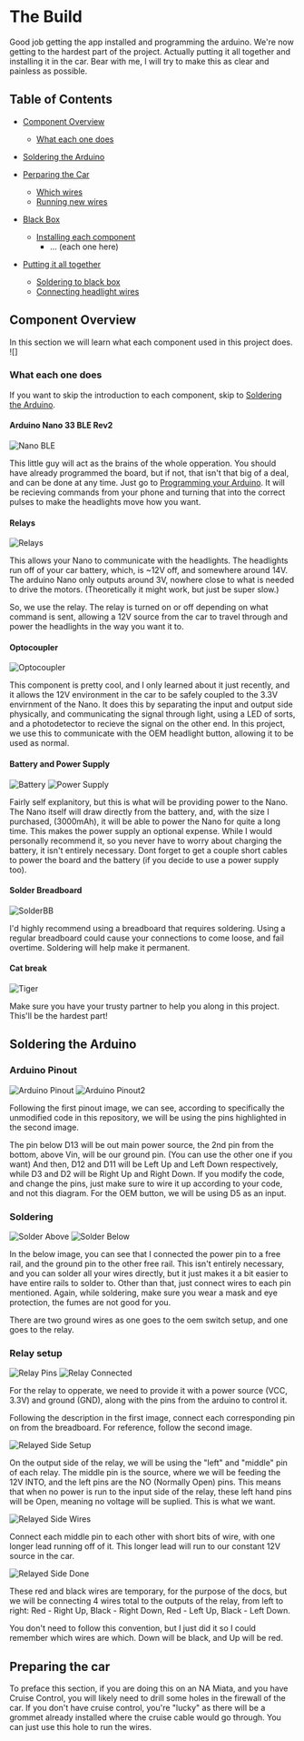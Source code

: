 # The Build

Good job getting the app installed and programming the arduino. We're now getting to the hardest part of the project. Actually putting it all together and installing it in the car. Bear with me, I will try to make this as clear and painless as possible.

## Table of Contents
- [Component Overview]()
  - [What each one does]()
  
    
- [Soldering the Arduino]()

- [Perparing the Car]()
  - [Which wires]()
  - [Running new wires]()
  
- [Black Box]()
  - [Installing each component]()
    - ... (each one here)

- [Putting it all together]()
  - [Soldering to black box]()
  - [Connecting headlight wires]()


## Component Overview
In this section we will learn what each component used in this project does.
![]

### What each one does
If you want to skip the introduction to each component, skip to [Soldering the Arduino]().

#### Arduino Nano 33 BLE Rev2
![Nano BLE](../images/Nano.jpg)

This little guy will act as the brains of the whole opperation. You should have already programmed the board, but if not, that isn't that big of a deal, and can be done at any time. Just go to [Programming your Arduino](). It will be recieving commands from your phone and turning that into the correct pulses to make the headlights move how you want.


#### Relays
![Relays](../images/4WayRelay.jpg)

This allows your Nano to communicate with the headlights. The headlights run off of your car battery, which, is ~12V off, and somewhere around 14V. The arduino Nano only outputs around 3V, nowhere close to what is needed to drive the motors. (Theoretically it might work, but just be super slow.)

So, we use the relay. The relay is turned on or off depending on what command is sent, allowing a 12V source from the car to travel through and power the headlights in the way you want it to. 

#### Optocoupler
![Optocoupler](../images/Optocoupler.jpg)

This component is pretty cool, and I only learned about it just recently, and it allows the 12V environment in the car to be safely coupled to the 3.3V envirnment of the Nano. It does this by separating the input and output side physically, and communicating the signal through light, using a LED of sorts, and a photodetector to recieve the signal on the other end. In this project, we use this to communicate with the OEM headlight button, allowing it to be used as normal.

#### Battery and Power Supply
![Battery](../images/Battery.jpg)
![Power Supply](../images/PowerSupply.jpg)

Fairly self explanitory, but this is what will be providing power to the Nano. The Nano itself will draw directly from the battery, and, with the size I purchased, (3000mAh), it will be able to power the Nano for quite a long time. This makes the power supply an optional expense. While I would personally recommend it, so you never have to worry about charging the battery, it isn't entirely necessary. Dont forget to get a couple short cables to power the board and the battery (if you decide to use a power supply too).


#### Solder Breadboard
![SolderBB](../images/SolderBB.jpg)

I'd highly recommend using a breadboard that requires soldering. Using a regular breadboard could cause your connections to come loose, and fail overtime. Soldering will help make it permanent. 


#### Cat break
![Tiger](../images/CatBreak2.jpg)

Make sure you have your trusty partner to help you along in this project. This'll be the hardest part!



## Soldering the Arduino

### Arduino Pinout

![Arduino Pinout](../images/Arduino/ArduinoPinout.png)
![Arduino Pinout2](../images/Build/ArduinoPins.jpg)

Following the first pinout image, we can see, according to specifically the unmodified code in this repository, we will be using the pins highlighted in the second image. 

The pin below D13 will be out main power source, the 2nd pin from the bottom, above Vin, will be our ground pin. (You can use the other one if you want) And then, D12 and D11 will be Left Up and Left Down respectively, while D3 and D2 will be Right Up and Right Down. If you modify the code, and change the pins, just make sure to wire it up according to your code, and not this diagram. For the OEM button, we will be using D5 as an input.


### Soldering
![Solder Above](../images/Build/BBSolderAbove.jpg)
![Solder Below](../images/Build/BBSolderBelow.jpg)


In the below image, you can see that I connected the power pin to a free rail, and the ground pin to the other free rail. This isn't entirely necessary, and you can solder all your wires directly, but it just makes it a bit easier to have entire rails to solder to.
Other than that, just connect wires to each pin mentioned.
Again, while soldering, make sure you wear a mask and eye protection, the fumes are not good for you.

There are two ground wires as one goes to the oem switch setup, and one goes to the relay.


### Relay setup
![Relay Pins](../images/Build/RelayPins.jpg)
![Relay Connected](../images/Build/RelayConnected.jpg)

For the relay to opperate, we need to provide it with a power source (VCC, 3.3V) and ground (GND), along with the pins from the arduino to control it.

Following the description in the first image, connect each corresponding pin on from the breadboard. For reference, follow the second image.

![Relayed Side Setup](../images/Build/RelayOutput.jpg)

On the output side of the relay, we will be using the "left" and "middle" pin of each relay. The middle pin is the source, where we will be feeding the 12V INTO, and the left pins are the NO (Normally Open) pins. This means that when no power is run to the input side of the relay, these left hand pins will be Open, meaning no voltage will be suplied. This is what we want.

![Relayed Side Wires](../images/Build/RelayOutputWired.jpg)

Connect each middle pin to each other with short bits of wire, with one longer lead running off of it. This longer lead will run to our constant 12V source in the car.

![Relayed Side Done](../images/Build/RelayOutputWiredFull.jpg)

These red and black wires are temporary, for the purpose of the docs, but we will be connecting 4 wires total to the outputs of the relay, from left to right: Red - Right Up, Black - Right Down, Red - Left Up, Black - Left Down.

You don't need to follow this convention, but I just did it so I could remember which wires are which. Down will be black, and Up will be red.



## Preparing the car
To preface this section, if you are doing this on an NA Miata, and you have Cruise Control, you will likely need to drill some holes in the firewall of the car. If you don't have cruise control, you're "lucky" as there will be a grommet already installed where the cruise cable would go through. You can just use this hole to run the wires.